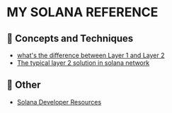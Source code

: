 # MY SOLANA REFERENCE

## :brain: Concepts and Techniques
- [what's the difference between Layer 1 and Layer 2](difference_between_l1andl2.md)
- [The typical layer 2 solution in solana network](typical_layer2_solutions.md)


## :page_facing_up: Other
- [Solana Developer Resources](solana_developer_resources.md)
